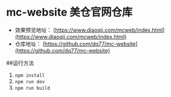 # mc-website 美仓官网仓库
- 效果预览地址： [https://www.diaoqii.com/mcweb/index.html](https://www.diaoqii.com/mcweb/index.html)
- 仓库地址： [https://github.com/dq77/mc-website](https://github.com/dq77/mc-website)

##运行方法
1. `npm install`
2. `npm run dev`
3. `npm run build`
